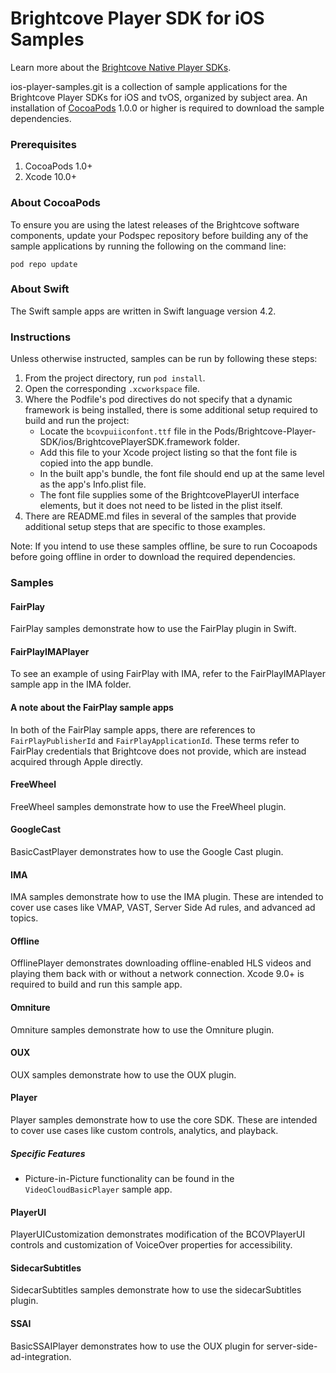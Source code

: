 Brightcove Player SDK for iOS Samples
=====================================
Learn more about the [Brightcove Native Player SDKs](https://support.brightcove.com/brightcove-native-player-sdks).

ios-player-samples.git is a collection of sample applications for the Brightcove Player SDKs for iOS and tvOS, organized by subject area. An installation of [CocoaPods][cocoapods] 1.0.0 or higher is required to download the sample dependencies.

### Prerequisites

1. CocoaPods 1.0+
1. Xcode 10.0+

### About CocoaPods
To ensure you are using the latest releases of the Brightcove software components, update your Podspec repository before building any of the sample applications by running the following on the command line:

```
pod repo update
```

### About Swift
The Swift sample apps are written in Swift language version 4.2.

### Instructions

Unless otherwise instructed, samples can be run by following these steps:

1. From the project directory, run `pod install`.
1. Open the corresponding `.xcworkspace` file.
1. Where the Podfile's pod directives do not specify that a dynamic framework is being installed, there is some additional setup required to build and run the project:
    - Locate the `bcovpuiiconfont.ttf` file in the Pods/Brightcove-Player-SDK/ios/BrightcovePlayerSDK.framework folder.
    - Add this file to your Xcode project listing so that the font file is copied into the app bundle.
    - In the built app's bundle, the font file should end up at the same level as the app's Info.plist file.
    - The font file supplies some of the BrightcovePlayerUI interface elements, but it does not need to be listed in the plist itself.
1. There are README.md files in several of the samples that provide additional setup steps that are specific to those examples.

Note: If you intend to use these samples offline, be sure to run Cocoapods before going offline in order to download the required dependencies.

### Samples

#### FairPlay

FairPlay samples demonstrate how to use the FairPlay plugin in Swift.

#### FairPlayIMAPlayer
To see an example of using FairPlay with IMA, refer to the FairPlayIMAPlayer sample app in the IMA folder.

#### A note about the FairPlay sample apps
In both of the FairPlay sample apps, there are references to `FairPlayPublisherId` and `FairPlayApplicationId`. These terms refer to FairPlay credentials that Brightcove does not provide, which are instead acquired through Apple directly.

#### FreeWheel

FreeWheel samples demonstrate how to use the FreeWheel plugin.

#### GoogleCast

BasicCastPlayer demonstrates how to use the Google Cast plugin.

#### IMA

IMA samples demonstrate how to use the IMA plugin. These are intended to cover use cases like VMAP, VAST, Server Side Ad rules, and advanced ad topics.

#### Offline

OfflinePlayer demonstrates downloading offline-enabled HLS videos and playing them back with or without a network connection. Xcode 9.0+ is required to build and run this sample app.

#### Omniture

Omniture samples demonstrate how to use the Omniture plugin.

#### OUX

OUX samples demonstrate how to use the OUX plugin.

#### Player

Player samples demonstrate how to use the core SDK. These are intended to cover use cases like custom controls, analytics, and playback.

##### Specific Features

- Picture-in-Picture functionality can be found in the `VideoCloudBasicPlayer` sample app. 

#### PlayerUI

PlayerUICustomization demonstrates modification of the BCOVPlayerUI controls and customization of VoiceOver properties for accessibility. 

#### SidecarSubtitles

SidecarSubtitles samples demonstrate how to use the sidecarSubtitles plugin.

#### SSAI

BasicSSAIPlayer demonstrates how to use the OUX plugin for server-side-ad-integration.

[cocoapods]: http://www.cocoapods.org
